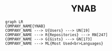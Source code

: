 <h1 align="center">YNAB</h1>

```mermaid
graph LR
COMPANY_NAME{YNAB}
COMPANY_NAME ---> U{Users} ---> UN[19]
COMPANY_NAME ---> R{Repositories} ---> RN[247]
COMPANY_NAME ---> G{Gists} ---> GN[173]
COMPANY_NAME ---> ML{Most Used<br>Languages}
```
